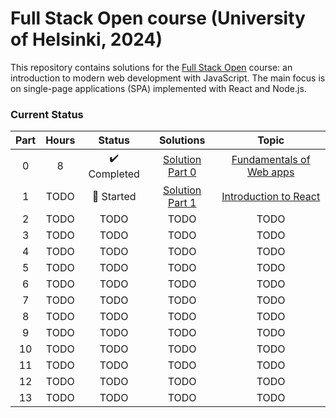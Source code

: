 # Full Stack Open course (University of Helsinki, 2024)

This repository contains solutions for the [Full Stack Open](https://fullstackopen.com/en/) course: an introduction to modern web development with JavaScript. The main focus is on single-page applications (SPA) implemented with React and Node.js.

### Current Status

| Part   | Hours         | Status          | Solutions | Topic                                                          |
| :----: | :-----------: | :-------------: | :-------: | :-------------------------------------------------------------: | 
| 0      | 8             | ✔️ Completed     | [Solution Part 0](https://github.com/gianlucaromeo/full-stack-open/tree/main/Part%200b%20-%20Fundamentals%20of%20Web%20Apps) | [Fundamentals of Web apps](https://fullstackopen.com/en/part0) | 
| 1  | TODO | 🛫 Started | [Solution Part 1](https://github.com/gianlucaromeo/full-stack-open/tree/main/Part%201%20-%20Introduction%20to%20React) | [Introduction to React](https://fullstackopen.com/en/part1) |
| 2  | TODO | TODO | TODO | TODO |
| 3  | TODO | TODO | TODO | TODO |
| 4  | TODO | TODO | TODO | TODO |
| 5  | TODO | TODO | TODO | TODO |
| 6  | TODO | TODO | TODO | TODO |
| 7  | TODO | TODO | TODO | TODO |
| 8  | TODO | TODO | TODO | TODO |
| 9  | TODO | TODO | TODO | TODO |
| 10 | TODO | TODO | TODO | TODO |
| 11 | TODO | TODO | TODO | TODO |
| 12 | TODO | TODO | TODO | TODO |
| 13 | TODO | TODO | TODO | TODO |
